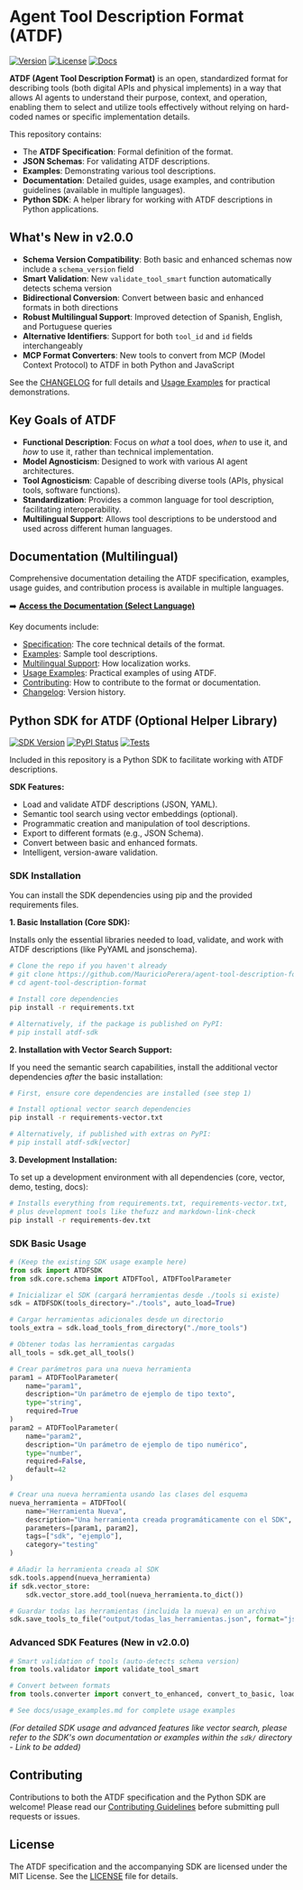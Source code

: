 # Agent Tool Description Format (ATDF)

[![Version](https://img.shields.io/badge/ATDF_Spec-v0.2.0-blue)](docs/specification.md)
[![License](https://img.shields.io/badge/license-MIT-green)](LICENSE)
[![Docs](https://img.shields.io/badge/docs-multilingual-orange)](docs/index.md)

**ATDF (Agent Tool Description Format)** is an open, standardized format for describing tools (both digital APIs and physical implements) in a way that allows AI agents to understand their purpose, context, and operation, enabling them to select and utilize tools effectively without relying on hard-coded names or specific implementation details.

This repository contains:

*   The **ATDF Specification**: Formal definition of the format.
*   **JSON Schemas**: For validating ATDF descriptions.
*   **Examples**: Demonstrating various tool descriptions.
*   **Documentation**: Detailed guides, usage examples, and contribution guidelines (available in multiple languages).
*   **Python SDK**: A helper library for working with ATDF descriptions in Python applications.

## What's New in v2.0.0

- **Schema Version Compatibility**: Both basic and enhanced schemas now include a `schema_version` field
- **Smart Validation**: New `validate_tool_smart` function automatically detects schema version
- **Bidirectional Conversion**: Convert between basic and enhanced formats in both directions
- **Robust Multilingual Support**: Improved detection of Spanish, English, and Portuguese queries
- **Alternative Identifiers**: Support for both `tool_id` and `id` fields interchangeably
- **MCP Format Converters**: New tools to convert from MCP (Model Context Protocol) to ATDF in both Python and JavaScript

See the [CHANGELOG](CHANGELOG.md) for full details and [Usage Examples](docs/usage_examples.md) for practical demonstrations.

## Key Goals of ATDF

*   **Functional Description**: Focus on *what* a tool does, *when* to use it, and *how* to use it, rather than technical implementation.
*   **Model Agnosticism**: Designed to work with various AI agent architectures.
*   **Tool Agnosticism**: Capable of describing diverse tools (APIs, physical tools, software functions).
*   **Standardization**: Provides a common language for tool description, facilitating interoperability.
*   **Multilingual Support**: Allows tool descriptions to be understood and used across different human languages.

## Documentation (Multilingual)

Comprehensive documentation detailing the ATDF specification, examples, usage guides, and contribution process is available in multiple languages.

➡️ **[Access the Documentation (Select Language)](docs/index.md)**

Key documents include:

*   [Specification](docs/specification.md): The core technical details of the format.
*   [Examples](docs/examples.md): Sample tool descriptions.
*   [Multilingual Support](docs/multilingual.md): How localization works.
*   [Usage Examples](docs/usage_examples.md): Practical examples of using ATDF.
*   [Contributing](docs/contributing.md): How to contribute to the format or documentation.
*   [Changelog](CHANGELOG.md): Version history.

## Python SDK for ATDF (Optional Helper Library)

[![SDK Version](https://img.shields.io/badge/SDK_Version-0.3.0-blue)](sdk/)
[![PyPI Status](https://img.shields.io/pypi/v/atdf-sdk.svg)](https://pypi.org/project/atdf-sdk/) <!-- Placeholder -->
[![Tests](https://img.shields.io/badge/tests-passing-brightgreen)](https://github.com/MauricioPerera/agent-tool-description-format/actions) <!-- Assumes CI setup -->

Included in this repository is a Python SDK to facilitate working with ATDF descriptions.

**SDK Features:**

*   Load and validate ATDF descriptions (JSON, YAML).
*   Semantic tool search using vector embeddings (optional).
*   Programmatic creation and manipulation of tool descriptions.
*   Export to different formats (e.g., JSON Schema).
*   Convert between basic and enhanced formats.
*   Intelligent, version-aware validation.

### SDK Installation

You can install the SDK dependencies using pip and the provided requirements files.

**1. Basic Installation (Core SDK):**

Installs only the essential libraries needed to load, validate, and work with ATDF descriptions (like PyYAML and jsonschema).

```bash
# Clone the repo if you haven't already
# git clone https://github.com/MauricioPerera/agent-tool-description-format.git
# cd agent-tool-description-format

# Install core dependencies
pip install -r requirements.txt

# Alternatively, if the package is published on PyPI:
# pip install atdf-sdk 
```

**2. Installation with Vector Search Support:**

If you need the semantic search capabilities, install the additional vector dependencies *after* the basic installation:

```bash
# First, ensure core dependencies are installed (see step 1)

# Install optional vector search dependencies
pip install -r requirements-vector.txt

# Alternatively, if published with extras on PyPI:
# pip install atdf-sdk[vector]
```

**3. Development Installation:**

To set up a development environment with all dependencies (core, vector, demo, testing, docs):

```bash
# Installs everything from requirements.txt, requirements-vector.txt, 
# plus development tools like thefuzz and markdown-link-check
pip install -r requirements-dev.txt
```

### SDK Basic Usage

```python
# (Keep the existing SDK usage example here)
from sdk import ATDFSDK
from sdk.core.schema import ATDFTool, ATDFToolParameter

# Inicializar el SDK (cargará herramientas desde ./tools si existe)
sdk = ATDFSDK(tools_directory="./tools", auto_load=True)

# Cargar herramientas adicionales desde un directorio
tools_extra = sdk.load_tools_from_directory("./more_tools")

# Obtener todas las herramientas cargadas
all_tools = sdk.get_all_tools()

# Crear parámetros para una nueva herramienta
param1 = ATDFToolParameter(
    name="param1",
    description="Un parámetro de ejemplo de tipo texto",
    type="string",
    required=True
)
param2 = ATDFToolParameter(
    name="param2",
    description="Un parámetro de ejemplo de tipo numérico",
    type="number",
    required=False,
    default=42
)

# Crear una nueva herramienta usando las clases del esquema
nueva_herramienta = ATDFTool(
    name="Herramienta Nueva",
    description="Una herramienta creada programáticamente con el SDK",
    parameters=[param1, param2],
    tags=["sdk", "ejemplo"],
    category="testing"
)

# Añadir la herramienta creada al SDK
sdk.tools.append(nueva_herramienta)
if sdk.vector_store:
    sdk.vector_store.add_tool(nueva_herramienta.to_dict())

# Guardar todas las herramientas (incluida la nueva) en un archivo
sdk.save_tools_to_file("output/todas_las_herramientas.json", format="json")
```

### Advanced SDK Features (New in v2.0.0)

```python
# Smart validation of tools (auto-detects schema version)
from tools.validator import validate_tool_smart

# Convert between formats
from tools.converter import convert_to_enhanced, convert_to_basic, load_tool, save_tool

# See docs/usage_examples.md for complete usage examples
```

*(For detailed SDK usage and advanced features like vector search, please refer to the SDK's own documentation or examples within the `sdk/` directory - Link to be added)*

## Contributing

Contributions to both the ATDF specification and the Python SDK are welcome! Please read our [Contributing Guidelines](docs/contributing.md) before submitting pull requests or issues.

## License

The ATDF specification and the accompanying SDK are licensed under the MIT License. See the [LICENSE](LICENSE) file for details.
